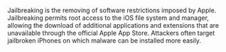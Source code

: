 
Jailbreaking is the removing of software restrictions imposed by Apple.
Jailbreaking permits root access to the iOS file system and manager,
allowing the download of additional applications and extensions that are
unavailable through the official Apple App Store. Attackers often target
jailbroken iPhones on which malware can be installed more easily.
